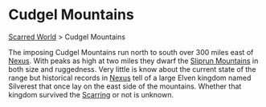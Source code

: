 # Cudgel Mountains 
[Scarred World](./scarred-world.md) > Cudgel Mountains

The imposing Cudgel Mountains run north to south over 300 miles east of [Nexus](./city.md). With peaks as high at two miles they dwarf the [Sliprun Mountains](./sliprun-mountains.md) in both size and ruggedness. Very little is know about the current state of the range but historical records in [Nexus](./city.md) tell of a large Elven kingdom named Silverest that once lay on the east side of the mountains. Whether that kingdom survived the [Scarring](./scarred-world.md) or not is unknown.

